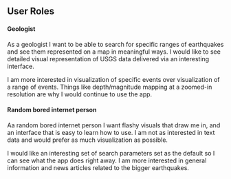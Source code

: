 ## User Roles

#### Geologist

As a geologist I want to be able to search for specific ranges of earthquakes and
see them represented on a map in meaningful ways. I would like to see detailed visual
representation of USGS data delivered via an interesting interface.

I am more interested in visualization of specific events over visualization of
a range of events. Things like depth/magnitude mapping at a zoomed-in resolution
are why I would continue to use the app.


#### Random bored internet person

Aa random bored internet person I want flashy visuals that draw me in, and an
interface that is easy to learn how to use. I am not as interested in text data
and would prefer as much visualization as possible.

I would like an interesting set of search parameters set as the default so I can
see what the app does right away. I am more interested in general information
and news articles related to the bigger earthquakes.
